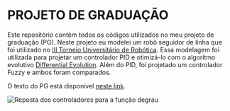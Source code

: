 # PROJETO DE GRADUAÇÃO

Este repositório contém todos os códigos utilizados no meu projeto de graduação (PG).
Neste projeto eu modelei um robô seguidor de linha que foi utilizado no [III Torneio Universitário de Robótica](http:github.com/paaatcha/TUR). Essa modelagem foi utilizada para projetar um controlador PID e otimizá-lo com o algoritmo evolutivo [Differential Evolution](http://github.com/paaatcha/otimizacao/DE). Além do PID, foi projetado um controlador Fuzzy e ambos foram comparados.

O texto do PG está disponível [neste link](https://www.dropbox.com/s/6514yjd7py0hiyk/IF-TODIM%20An%20intuitionistic%20fuzzy%20TODIM%20to%20multi-criteria.pdf?dl=0).

![Reposta dos controladores para a função degrau](https://i.imgur.com/kRPFmES.png)

